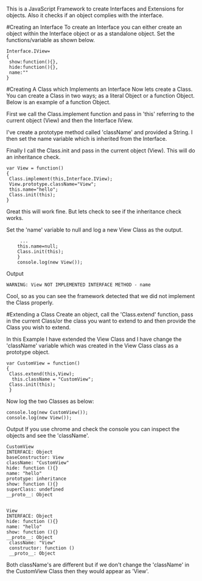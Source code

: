 This is a JavaScript Framework to create Interfaces and Extensions for objects. Also it checks if an object complies with the interface. 

#Creating an Interface
To create an Interface you can either create an object within the Interface object or as a standalone object. Set the functions/variable as shown below.

    Interface.IView=
    {
     show:function(){},
     hide:function(){},
     name:""
    }

#Creating A Class which Implements an Interface
Now lets create a Class. You can create a Class in two ways; as a literal Object or a function Object. Below is an example of a function Object. 

First we call the Class.implement function and pass in 'this' referring to the current object (View) and then the Interface IView.

I've create a prototype method called 'className' and provided a String. I then set the name variable which is inherited from the Interface.

Finally I call the Class.init and pass in the current object (View). This will do an inheritance check.

    var View = function()
    {
     Class.implement(this,Interface.IView);
     View.prototype.className="View";
     this.name="hello";
     Class.init(this);
    }

Great this will work fine. But lets check to see if the inheritance check works.

Set the 'name' variable to null and log a new View Class as the output.

         ...
        this.name=null;
        Class.init(this);
        }
        console.log(new View());

Output 

    WARNING: View NOT IMPLEMENTED INTERFACE METHOD - name 


Cool, so as you can see the framework detected that we did not implement the Class properly.

#Extending a Class
Create an object, call the 'Class.extend' function, pass in  the current Class/or the class you want to extend to and then provide the Class you wish to extend. 

In this Example I have extended the View Class and I have change the 'className' variable which was created in the View Class class as a prototype object. 

    var CustomView = function()
    {
     Class.extend(this,View);
      this.className = "CustomView";
     Class.init(this);
     }

Now log the two Classes as below:

    console.log(new CustomView());
    console.log(new View());


Output
If you use chrome and check the console you can inspect the objects and see the 'className'.

    CustomView
    INTERFACE: Object
    baseConstructor: View
    className: "CustomView"
    hide: function (){}
    name: "hello"
    prototype: inheritance
    show: function (){}
    superClass: undefined
    __proto__: Object


    View
    INTERFACE: Object
    hide: function (){}
    name: "hello"
    show: function (){}
    __proto__: Object
     className: "View"
     constructor: function ()
     __proto__: Object

Both className's are different but if we don't change the 'className' in the CustomView Class then they would appear as 'View'.

